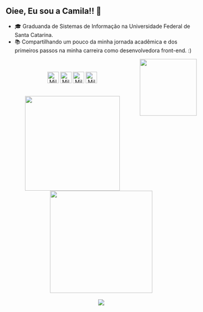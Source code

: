 
## Oiee, Eu sou a Camila!! 👋 

- 🎓 Graduanda de Sistemas de Informação na Universidade Federal de Santa Catarina.
- 📚 Compartilhando um pouco da minha jornada acadêmica e dos primeiros passos na minha carreira como desenvolvedora front-end. :)
<img align="right" width="150" src="https://user-images.githubusercontent.com/74038190/216654116-d0e8d227-7977-4edc-8d36-63461bda9503.gif">
  <br>

<div style="display: inline_block" align="center" >
  <br>
  <img align="center" alt="Mila-Python" height="30" width="30" src="https://cdn.jsdelivr.net/gh/devicons/devicon@latest/icons/python/python-original.svg" />      
  <img align="center" alt="Mila-Html" height="30" width="30" src="https://cdn.jsdelivr.net/gh/devicons/devicon@latest/icons/html5/html5-plain-wordmark.svg">
  <img align="center" alt="Mila-CSS" height="30" width="30" src="https://cdn.jsdelivr.net/gh/devicons/devicon@latest/icons/css3/css3-plain-wordmark.svg"> 
  <img align="center" alt="Mila-JS" height="30" width="30" src="https://cdn.jsdelivr.net/gh/devicons/devicon@latest/icons/javascript/javascript-plain.svg" />
<br><br>

</div>

<div align="center" >
  <br>
  <a href="https://github.com/Cmilaprim/Cmilaprim/">
  <img width="250em" src="https://github-readme-stats.vercel.app/api/top-langs/?username=Cmilaprim&layout=compact&theme=codeSTACKr&border_radius=1em" />
  <img width="270em" src="https://github-readme-stats.vercel.app/api?username=Cmilaprim&show_icons=true&theme=codeSTACKr&border_radius=1.7em" />
    
</div> 

<div  align="center">
  <br>
  <img src="https://user-images.githubusercontent.com/74038190/212284115-f47cd8ff-2ffb-4b04-b5bf-4d1c14c0247f.gif">
</div>
  











